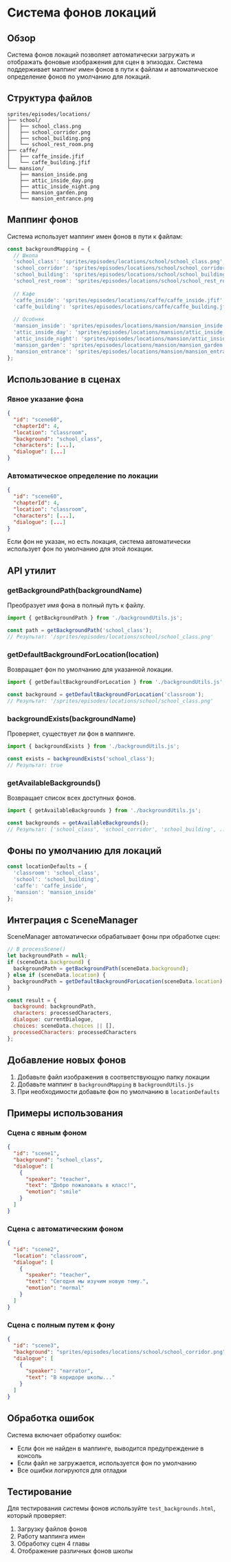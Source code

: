 # Система фонов локаций

## Обзор

Система фонов локаций позволяет автоматически загружать и отображать фоновые изображения для сцен в эпизодах. Система поддерживает маппинг имен фонов в пути к файлам и автоматическое определение фонов по умолчанию для локаций.

## Структура файлов

```
sprites/episodes/locations/
├── school/
│   ├── school_class.png
│   ├── school_corridor.png
│   ├── school_building.png
│   └── school_rest_room.png
├── caffe/
│   ├── caffe_inside.jfif
│   └── caffe_building.jfif
└── mansion/
    ├── mansion_inside.png
    ├── attic_inside_day.png
    ├── attic_inside_night.png
    ├── mansion_garden.png
    └── mansion_entrance.png
```

## Маппинг фонов

Система использует маппинг имен фонов в пути к файлам:

```javascript
const backgroundMapping = {
  // Школа
  'school_class': 'sprites/episodes/locations/school/school_class.png',
  'school_corridor': 'sprites/episodes/locations/school/school_corridor.png',
  'school_building': 'sprites/episodes/locations/school/school_building.png',
  'school_rest_room': 'sprites/episodes/locations/school/school_rest_room.png',
  
  // Кафе
  'caffe_inside': 'sprites/episodes/locations/caffe/caffe_inside.jfif',
  'caffe_building': 'sprites/episodes/locations/caffe/caffe_building.jfif',
  
  // Особняк
  'mansion_inside': 'sprites/episodes/locations/mansion/mansion_inside.png',
  'attic_inside_day': 'sprites/episodes/locations/mansion/attic_inside_day.png',
  'attic_inside_night': 'sprites/episodes/locations/mansion/attic_inside_night.png',
  'mansion_garden': 'sprites/episodes/locations/mansion/mansion_garden.png',
  'mansion_entrance': 'sprites/episodes/locations/mansion/mansion_entrance.png'
};
```

## Использование в сценах

### Явное указание фона

```json
{
  "id": "scene60",
  "chapterId": 4,
  "location": "classroom",
  "background": "school_class",
  "characters": [...],
  "dialogue": [...]
}
```

### Автоматическое определение по локации

```json
{
  "id": "scene60",
  "chapterId": 4,
  "location": "classroom",
  "characters": [...],
  "dialogue": [...]
}
```

Если фон не указан, но есть локация, система автоматически использует фон по умолчанию для этой локации.

## API утилит

### getBackgroundPath(backgroundName)

Преобразует имя фона в полный путь к файлу.

```javascript
import { getBackgroundPath } from './backgroundUtils.js';

const path = getBackgroundPath('school_class');
// Результат: '/sprites/episodes/locations/school/school_class.png'
```

### getDefaultBackgroundForLocation(location)

Возвращает фон по умолчанию для указанной локации.

```javascript
import { getDefaultBackgroundForLocation } from './backgroundUtils.js';

const background = getDefaultBackgroundForLocation('classroom');
// Результат: '/sprites/episodes/locations/school/school_class.png'
```

### backgroundExists(backgroundName)

Проверяет, существует ли фон в маппинге.

```javascript
import { backgroundExists } from './backgroundUtils.js';

const exists = backgroundExists('school_class');
// Результат: true
```

### getAvailableBackgrounds()

Возвращает список всех доступных фонов.

```javascript
import { getAvailableBackgrounds } from './backgroundUtils.js';

const backgrounds = getAvailableBackgrounds();
// Результат: ['school_class', 'school_corridor', 'school_building', ...]
```

## Фоны по умолчанию для локаций

```javascript
const locationDefaults = {
  'classroom': 'school_class',
  'school': 'school_building',
  'caffe': 'caffe_inside',
  'mansion': 'mansion_inside'
};
```

## Интеграция с SceneManager

SceneManager автоматически обрабатывает фоны при обработке сцен:

```javascript
// В processScene()
let backgroundPath = null;
if (sceneData.background) {
  backgroundPath = getBackgroundPath(sceneData.background);
} else if (sceneData.location) {
  backgroundPath = getDefaultBackgroundForLocation(sceneData.location);
}

const result = {
  background: backgroundPath,
  characters: processedCharacters,
  dialogue: currentDialogue,
  choices: sceneData.choices || [],
  processedCharacters: processedCharacters
};
```

## Добавление новых фонов

1. Добавьте файл изображения в соответствующую папку локации
2. Добавьте маппинг в `backgroundMapping` в `backgroundUtils.js`
3. При необходимости добавьте фон по умолчанию в `locationDefaults`

## Примеры использования

### Сцена с явным фоном

```json
{
  "id": "scene1",
  "background": "school_class",
  "dialogue": [
    {
      "speaker": "teacher",
      "text": "Добро пожаловать в класс!",
      "emotion": "smile"
    }
  ]
}
```

### Сцена с автоматическим фоном

```json
{
  "id": "scene2",
  "location": "classroom",
  "dialogue": [
    {
      "speaker": "teacher",
      "text": "Сегодня мы изучим новую тему.",
      "emotion": "normal"
    }
  ]
}
```

### Сцена с полным путем к фону

```json
{
  "id": "scene3",
  "background": "sprites/episodes/locations/school/school_corridor.png",
  "dialogue": [
    {
      "speaker": "narrator",
      "text": "В коридоре школы..."
    }
  ]
}
```

## Обработка ошибок

Система включает обработку ошибок:

- Если фон не найден в маппинге, выводится предупреждение в консоль
- Если файл не загружается, используется фон по умолчанию
- Все ошибки логируются для отладки

## Тестирование

Для тестирования системы фонов используйте `test_backgrounds.html`, который проверяет:

1. Загрузку файлов фонов
2. Работу маппинга имен
3. Обработку сцен 4 главы
4. Отображение различных фонов школы 